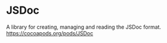 # JSDoc
A library for creating, managing and reading the JSDoc format.
 https://cocoapods.org/pods/JSDoc
